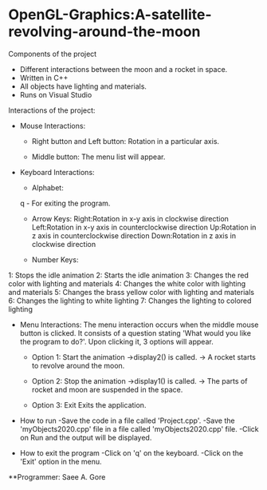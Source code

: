 # OpenGL-Graphics:A-satellite-revolving-around-the-moon

Components of the project 

- Different interactions between the moon and a rocket in space.
- Written in C++ 
- All objects have lighting and materials.
- Runs on Visual Studio

Interactions of the project:
- Mouse Interactions: 

  - Right button and Left button: Rotation in a particular axis.

  - Middle button: The menu list will appear.

- Keyboard Interactions: 

  - Alphabet: 

  q - For exiting the program.

  - Arrow Keys: 
  Right:Rotation in x-y axis in clockwise direction
  Left:Rotation in x-y axis in counterclockwise direction
  Up:Rotation in z axis in counterclockwise direction
  Down:Rotation in z axis in clockwise direction

  - Number Keys:
 
 1: Stops the idle animation
 2: Starts the idle animation
 3: Changes the red color with lighting and materials
 4: Changes the white color with lighting and materials
 5: Changes the brass yellow color with lighting and materials
 6: Changes the lighting to white lighting
 7: Changes the lighting to colored lighting

- Menu Interactions: 
  The menu interaction occurs when the middle mouse button is clicked.
  It consists of a question stating 'What would you like the program to do?'.
  Upon clicking it, 3 options will appear.

  - Option 1: Start the animation 
  ->display2() is called.
  -> A rocket starts to revolve around the moon.

  - Option 2: Stop the animation 
  ->display1() is called.
  -> The parts of rocket and moon are suspended in the space. 

  - Option 3: Exit 
  Exits the application.
  
- How to run 
-Save the code in a file called 'Project.cpp'. 
-Save the 'myObjects2020.cpp' file in a file called 'myObjects2020.cpp' file.
-Click on Run and the output will be displayed.

- How to exit the program 
-Click on 'q' on the keyboard.
-Click on the 'Exit' option in the menu.

**Programmer: Saee A. Gore
